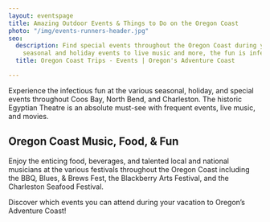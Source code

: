 ```yaml
---
layout: eventspage
title: Amazing Outdoor Events & Things to Do on the Oregon Coast
photo: "/img/events-runners-header.jpg"
seo:
  description: Find special events throughout the Oregon Coast during your trip! From
    seasonal and holiday events to live music and more, the fun is infectious!
  title: Oregon Coast Trips - Events | Oregon's Adventure Coast

---
```

Experience the infectious fun at the various seasonal, holiday, and special events throughout Coos Bay, North Bend, and Charleston. The historic Egyptian Theatre is an absolute must-see with frequent events, live music, and movies. 

## Oregon Coast Music, Food, & Fun

Enjoy the enticing food, beverages, and talented local and national musicians at the various festivals throughout the Oregon Coast including the BBQ, Blues, & Brews Fest, the Blackberry Arts Festival, and the Charleston Seafood Festival.

Discover which events you can attend during your vacation to Oregon’s Adventure Coast!